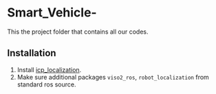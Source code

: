 # Smart_Vehicle-
This the project folder that contains all our codes.

## Installation
1. Install [icp_localization](https://github.com/leggedrobotics/icp_localization).
2. Make sure additional packages `viso2_ros`, `robot_localization` from standard ros source.
